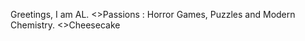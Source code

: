 Greetings, I am AL.
<>Passions : Horror Games, Puzzles and Modern Chemistry.
<>Cheesecake
<!---
Hoaxvin/Hoaxvin is a ✨ special ✨ repository because its `README.md` (this file) appears on your GitHub profile.
You can click the Preview link to take a look at your changes.
--->
